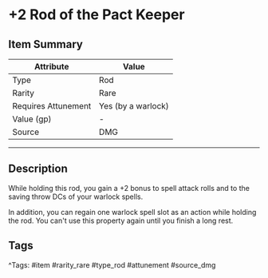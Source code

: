 # +2 Rod of the Pact Keeper

## Item Summary

| Attribute            | Value                        |
|----------------------|------------------------------|
| Type                 | Rod |
| Rarity               | Rare             |
| Requires Attunement  | Yes (by a warlock)                |
| Value (gp)           | -    |
| Source               | DMG |

---

## Description

While holding this rod, you gain a +2 bonus to spell attack rolls and to the saving throw DCs of your warlock spells.

In addition, you can regain one warlock spell slot as an action while holding the rod. You can't use this property again until you finish a long rest.

## Tags

^Tags: #item #rarity_rare #type_rod #attunement #source_dmg
